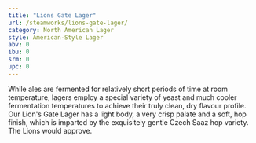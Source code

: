 ```yaml
---
title: "Lions Gate Lager"
url: /steamworks/lions-gate-lager/
category: North American Lager
style: American-Style Lager
abv: 0
ibu: 0
srm: 0
upc: 0
---
```

While ales are fermented for relatively short periods of time at room temperature, lagers employ a special variety of yeast and much cooler fermentation temperatures to achieve their truly clean, dry flavour profile. Our Lion's Gate Lager has a light body, a very crisp palate and a soft, hop finish, which is imparted by the exquisitely gentle Czech Saaz hop variety. The Lions would approve.
